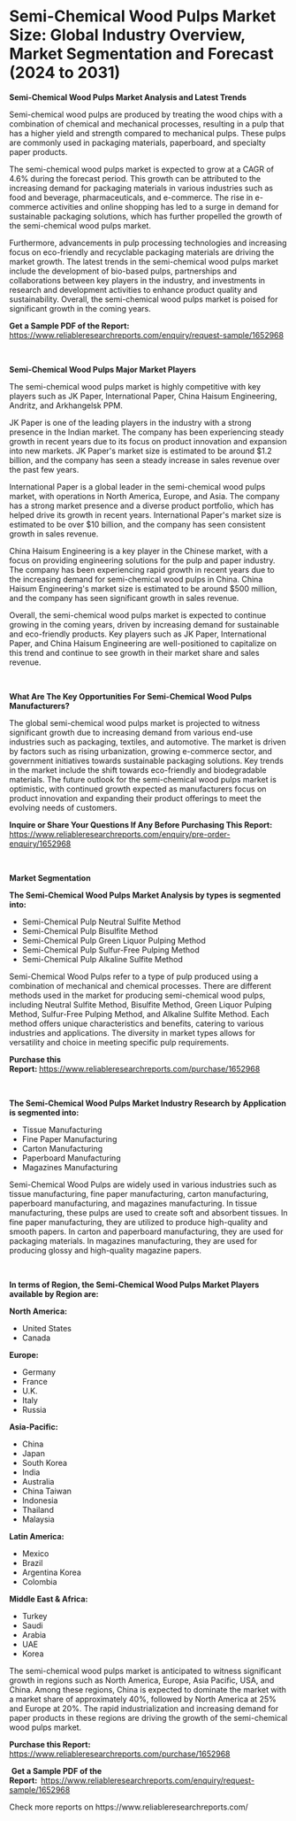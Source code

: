 <p><h1>Semi-Chemical Wood Pulps Market Size: Global Industry Overview, Market Segmentation and Forecast (2024 to 2031)</h1></p><p><strong>Semi-Chemical Wood Pulps Market Analysis and Latest Trends</strong></p>
<p><p>Semi-chemical wood pulps are produced by treating the wood chips with a combination of chemical and mechanical processes, resulting in a pulp that has a higher yield and strength compared to mechanical pulps. These pulps are commonly used in packaging materials, paperboard, and specialty paper products.</p><p>The semi-chemical wood pulps market is expected to grow at a CAGR of 4.6% during the forecast period. This growth can be attributed to the increasing demand for packaging materials in various industries such as food and beverage, pharmaceuticals, and e-commerce. The rise in e-commerce activities and online shopping has led to a surge in demand for sustainable packaging solutions, which has further propelled the growth of the semi-chemical wood pulps market.</p><p>Furthermore, advancements in pulp processing technologies and increasing focus on eco-friendly and recyclable packaging materials are driving the market growth. The latest trends in the semi-chemical wood pulps market include the development of bio-based pulps, partnerships and collaborations between key players in the industry, and investments in research and development activities to enhance product quality and sustainability. Overall, the semi-chemical wood pulps market is poised for significant growth in the coming years.</p></p>
<p><strong>Get a Sample PDF of the Report:&nbsp;</strong> <a href="https://www.reliableresearchreports.com/enquiry/request-sample/1652968">https://www.reliableresearchreports.com/enquiry/request-sample/1652968</a></p>
<p>&nbsp;</p>
<p><strong>Semi-Chemical Wood Pulps Major Market Players</strong></p>
<p><p>The semi-chemical wood pulps market is highly competitive with key players such as JK Paper, International Paper, China Haisum Engineering, Andritz, and Arkhangelsk PPM. </p><p>JK Paper is one of the leading players in the industry with a strong presence in the Indian market. The company has been experiencing steady growth in recent years due to its focus on product innovation and expansion into new markets. JK Paper's market size is estimated to be around $1.2 billion, and the company has seen a steady increase in sales revenue over the past few years.</p><p>International Paper is a global leader in the semi-chemical wood pulps market, with operations in North America, Europe, and Asia. The company has a strong market presence and a diverse product portfolio, which has helped drive its growth in recent years. International Paper's market size is estimated to be over $10 billion, and the company has seen consistent growth in sales revenue.</p><p>China Haisum Engineering is a key player in the Chinese market, with a focus on providing engineering solutions for the pulp and paper industry. The company has been experiencing rapid growth in recent years due to the increasing demand for semi-chemical wood pulps in China. China Haisum Engineering's market size is estimated to be around $500 million, and the company has seen significant growth in sales revenue.</p><p>Overall, the semi-chemical wood pulps market is expected to continue growing in the coming years, driven by increasing demand for sustainable and eco-friendly products. Key players such as JK Paper, International Paper, and China Haisum Engineering are well-positioned to capitalize on this trend and continue to see growth in their market share and sales revenue.</p></p>
<p>&nbsp;</p>
<p><strong>What Are The Key Opportunities For Semi-Chemical Wood Pulps Manufacturers?</strong></p>
<p><p>The global semi-chemical wood pulps market is projected to witness significant growth due to increasing demand from various end-use industries such as packaging, textiles, and automotive. The market is driven by factors such as rising urbanization, growing e-commerce sector, and government initiatives towards sustainable packaging solutions. Key trends in the market include the shift towards eco-friendly and biodegradable materials. The future outlook for the semi-chemical wood pulps market is optimistic, with continued growth expected as manufacturers focus on product innovation and expanding their product offerings to meet the evolving needs of customers.</p></p>
<p><strong>Inquire or Share Your Questions If Any Before Purchasing This Report:</strong> <a href="https://www.reliableresearchreports.com/enquiry/pre-order-enquiry/1652968">https://www.reliableresearchreports.com/enquiry/pre-order-enquiry/1652968</a></p>
<p>&nbsp;</p>
<p><strong>Market Segmentation</strong></p>
<p><strong>The Semi-Chemical Wood Pulps Market Analysis by types is segmented into:</strong></p>
<p><ul><li>Semi-Chemical Pulp Neutral Sulfite Method</li><li>Semi-Chemical Pulp Bisulfite Method</li><li>Semi-Chemical Pulp Green Liquor Pulping Method</li><li>Semi-Chemical Pulp Sulfur-Free Pulping Method</li><li>Semi-Chemical Pulp Alkaline Sulfite Method</li></ul></p>
<p><p>Semi-Chemical Wood Pulps refer to a type of pulp produced using a combination of mechanical and chemical processes. There are different methods used in the market for producing semi-chemical wood pulps, including Neutral Sulfite Method, Bisulfite Method, Green Liquor Pulping Method, Sulfur-Free Pulping Method, and Alkaline Sulfite Method. Each method offers unique characteristics and benefits, catering to various industries and applications. The diversity in market types allows for versatility and choice in meeting specific pulp requirements.</p></p>
<p><strong>Purchase this Report:&nbsp;</strong><a href="https://www.reliableresearchreports.com/purchase/1652968">https://www.reliableresearchreports.com/purchase/1652968</a></p>
<p>&nbsp;</p>
<p><strong>The Semi-Chemical Wood Pulps Market Industry Research by Application is segmented into:</strong></p>
<p><ul><li>Tissue Manufacturing</li><li>Fine Paper Manufacturing</li><li>Carton Manufacturing</li><li>Paperboard Manufacturing</li><li>Magazines Manufacturing</li></ul></p>
<p><p>Semi-Chemical Wood Pulps are widely used in various industries such as tissue manufacturing, fine paper manufacturing, carton manufacturing, paperboard manufacturing, and magazines manufacturing. In tissue manufacturing, these pulps are used to create soft and absorbent tissues. In fine paper manufacturing, they are utilized to produce high-quality and smooth papers. In carton and paperboard manufacturing, they are used for packaging materials. In magazines manufacturing, they are used for producing glossy and high-quality magazine papers.</p></p>
<p>&nbsp;</p>
<p><strong>In terms of Region, the Semi-Chemical Wood Pulps Market Players available by Region are:</strong></p>
<p>
    <p> <strong> North America: </strong>
        <ul>
            <li>United States</li>
            <li>Canada</li>
        </ul>
        </p> 
    <p> <strong> Europe: </strong>
        <ul>
            <li>Germany</li>
            <li>France</li>
            <li>U.K.</li>
            <li>Italy</li>
            <li>Russia</li>
        </ul>
        </p> 
    <p> <strong> Asia-Pacific: </strong>
        <ul>
            <li>China</li>
            <li>Japan</li>
            <li>South Korea</li>
            <li>India</li>
            <li>Australia</li>
            <li>China Taiwan</li>
            <li>Indonesia</li>
            <li>Thailand</li>
            <li>Malaysia</li>
        </ul>
        </p> 
    <p> <strong> Latin America: </strong>
        <ul>
            <li>Mexico</li>
            <li>Brazil</li>
            <li>Argentina Korea</li>
            <li>Colombia</li>
        </ul>
        </p> 
    <p> <strong> Middle East & Africa: </strong>
        <ul>
            <li>Turkey</li>
            <li>Saudi</li>
            <li>Arabia</li>
            <li>UAE</li>
            <li>Korea</li>
        </ul>
    </p>
    </p>
<p><p>The semi-chemical wood pulps market is anticipated to witness significant growth in regions such as North America, Europe, Asia Pacific, USA, and China. Among these regions, China is expected to dominate the market with a market share of approximately 40%, followed by North America at 25% and Europe at 20%. The rapid industrialization and increasing demand for paper products in these regions are driving the growth of the semi-chemical wood pulps market.</p></p>
<p><strong>Purchase this Report: </strong><a href="https://www.reliableresearchreports.com/purchase/1652968">https://www.reliableresearchreports.com/purchase/1652968</a></p>
<p>&nbsp;<strong>Get a Sample PDF of the Report:&nbsp;&nbsp;</strong><a href="https://www.reliableresearchreports.com/enquiry/request-sample/1652968">https://www.reliableresearchreports.com/enquiry/request-sample/1652968</a></p>
<p><strong></strong></p>
<p>Check more reports on https://www.reliableresearchreports.com/</p>